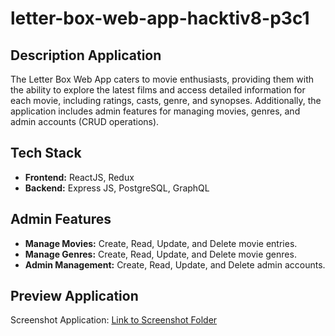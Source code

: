 # letter-box-web-app-hacktiv8-p3c1

## Description Application

The Letter Box Web App caters to movie enthusiasts, providing them with the ability to explore the latest films and access detailed information for each movie, including ratings, casts, genre, and synopses. Additionally, the application includes admin features for managing movies, genres, and admin accounts (CRUD operations).

## Tech Stack

- **Frontend:** ReactJS, Redux
- **Backend:** Express JS, PostgreSQL, GraphQL

## Admin Features

- **Manage Movies:** Create, Read, Update, and Delete movie entries.
- **Manage Genres:** Create, Read, Update, and Delete movie genres.
- **Admin Management:** Create, Read, Update, and Delete admin accounts.

## Preview Application

Screenshot Application: [Link to Screenshot Folder](https://drive.google.com/drive/folders/18oDgYflkVNqepBa2jjT3BirpQRhyeQxt?usp=sharing)
